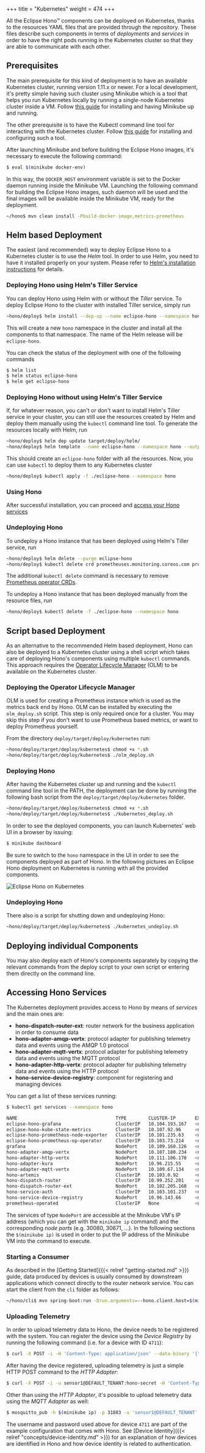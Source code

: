 +++
title = "Kubernetes"
weight = 474
+++

All the Eclipse Hono&trade; components can be deployed on Kubernetes, thanks to the resources YAML files that are provided through the repository.
These files describe such components in terms of _deployments_ and _services_ in order to have the right pods running in the Kubernetes cluster so that they are able
to communicate with each other.
<!--more-->

## Prerequisites

The main prerequisite for this kind of deployment is to have an available Kubernetes cluster, running version 1.11.x or newer. For a local development, it's pretty simple having such cluster using Minikube which is a tool that helps you run Kubernetes locally by running a single-node Kubernetes cluster inside a VM. Follow [this guide](https://kubernetes.io/docs/getting-started-guides/minikube/) for installing and having Minikube up and running.

The other prerequisite is to have the Kubectl command line tool for interacting with the Kubernetes cluster. Follow [this guide](https://kubernetes.io/docs/tasks/tools/install-kubectl/) for installing and configuring such a tool.

After launching Minikube and before building the Eclipse Hono images, it's necessary to execute the following command:

~~~sh
$ eval $(minikube docker-env)
~~~

In this way, the `DOCKER_HOST` environment variable is set to the Docker daemon running inside the Minikube VM. Launching the following command for building the Eclipse Hono images,
such daemon will be used and the final images will be available inside the Minikube VM, ready for the deployment.

~~~sh
~/hono$ mvn clean install -Pbuild-docker-image,metrics-prometheus
~~~

## Helm based Deployment

The easiest (and recommended) way to deploy Eclipse Hono to a Kubernetes cluster is to use the *Helm* tool.
In order to use Helm, you need to have it installed properly on your system. Please refer to [Helm's installation instructions](https://docs.helm.sh/install/) for details.

### Deploying Hono using Helm's Tiller Service

You can deploy Hono using Helm with or without the *Tiller* service.
To deploy Eclipse Hono to the cluster with installed Tiller service, simply run

~~~sh
~hono/deploy$ helm install --dep-up --name eclipse-hono --namespace hono target/deploy/helm/
~~~

This will create a new `hono` namespace in the cluster and install all the components to that namespace. The name of the Helm release will be `eclipse-hono`.

You can check the status of the deployment with one of the following commands

~~~sh
$ helm list
$ helm status eclipse-hono
$ helm get eclipse-hono
~~~

### Deploying Hono without using Helm's Tiller Service

If, for whatever reason, you can't or don't want to install Helm's Tiller service in your cluster, you can still use the resources created by Helm and deploy them manually using the `kubectl` command line tool.
To generate the resources locally with Helm, run

~~~sh
~hono/deploy$ helm dep update target/deploy/helm/
~hono/deploy$ helm template --name eclipse-hono --namespace hono --output-dir . target/deploy/helm/
~~~

This should create an `eclipse-hono` folder with all the resources. Now, you can use `kubectl` to deploy them to any Kubernetes cluster

~~~sh
~hono/deploy$ kubectl apply -f ./eclipse-hono --namespace hono
~~~

### Using Hono

After successful installation, you can proceed and [access your Hono services](#accessing-hono-services)

### Undeploying Hono

To undeploy a Hono instance that has been deployed using Helm's Tiller service, run

~~~sh
~hono/deploy$ helm delete --purge eclipse-hono
~hono/deploy$ kubectl delete crd prometheuses.monitoring.coreos.com prometheusrules.monitoring.coreos.com servicemonitors.monitoring.coreos.com alertmanagers.monitoring.coreos.com
~~~

The additional `kubectl delete` command is necessary to remove [Prometheus operator CRDs](https://github.com/helm/charts/tree/master/stable/prometheus-operator#uninstalling-the-chart).

To undeploy a Hono instance that has been deployed manually from the resource files, run

~~~sh
~hono/deploy$ kubectl delete -f ./eclipse-hono --namespace hono
~~~

## Script based Deployment

As an alternative to the recommended Helm based deployment, Hono can also be deployed to a Kubernetes cluster using a shell script which takes care of deploying Hono's components using multiple `kubectl` commands. This approach requires the [Operator Lifecycle Manager](https://github.com/operator-framework/operator-lifecycle-manager) (OLM) to be available on the Kubernetes cluster.

### Deploying the Operator Lifecycle Manager

OLM is used for creating a Prometheus instance which is used as the metrics back end by Hono.
OLM can be installed by executing the `olm_deploy.sh` script. This step is only required once for a
cluster. You may skip this step if you don't want to use Prometheus based
metrics, or want to deploy Prometheus yourself.

From the directory `deploy/target/deploy/kubernetes` run:

~~~sh
~hono/deploy/target/deploy/kubernetes$ chmod +x *.sh
~hono/deploy/target/deploy/kubernetes$ ./olm_deploy.sh
~~~

### Deploying Hono

After having the Kubernetes cluster up and running and the `kubectl` command line tool in the PATH, the deployment can be done by running the following bash script from the `deploy/target/deploy/kubernetes` folder.

~~~sh
~hono/deploy/target/deploy/kubernetes$ chmod +x *.sh
~hono/deploy/target/deploy/kubernetes$ ./kubernetes_deploy.sh
~~~

In order to see the deployed components, you can launch Kubernetes' web UI in a browser by issuing:

~~~sh
$ minikube dashboard
~~~

Be sure to switch to the `hono` namespace in the UI in order to see the components deployed as part of Hono.
In the following pictures an Eclipse Hono deployment on Kubernetes is running with all the provided components.

![Eclipse Hono on Kubernetes](../kubernetes_hono.png)

### Undeploying Hono

There also is a script for shutting down and undeploying Hono:

~~~sh
~hono/deploy/target/deploy/kubernetes$ ./kubernetes_undeploy.sh
~~~

## Deploying individual Components

You may also deploy each of Hono's components separately by copying the relevant commands from the deploy script to your own script or entering them directly on the command line.

## Accessing Hono Services

The Kubernetes deployment provides access to Hono by means of *services* and the main ones are:

* **hono-dispatch-router-ext**: router network for the business application in order to consume data
* **hono-adapter-amqp-vertx**: protocol adapter for publishing telemetry data and events using the AMQP 1.0 protocol
* **hono-adapter-mqtt-vertx**: protocol adapter for publishing telemetry data and events using the MQTT protocol
* **hono-adapter-http-vertx**: protocol adapter for publishing telemetry data and events using the HTTP protocol
* **hono-service-device-registry**: component for registering and managing devices

You can get a list of these services running:

~~~sh
$ kubectl get services --namespace hono

NAME                                    TYPE        CLUSTER-IP       EXTERNAL-IP   PORT(S)                                                       AGE
eclipse-hono-grafana                    ClusterIP   10.104.193.167   <none>        80/TCP                                                        2m
eclipse-hono-kube-state-metrics         ClusterIP   10.107.92.96     <none>        8080/TCP                                                      2m
eclipse-hono-prometheus-node-exporter   ClusterIP   10.101.235.63    <none>        9100/TCP                                                      2m
eclipse-hono-prometheus-op-operator     ClusterIP   10.103.73.214    <none>        8080/TCP                                                      2m
grafana                                 NodePort    10.109.160.126   <none>        3000:31000/TCP                                                2m
hono-adapter-amqp-vertx                 NodePort    10.107.180.234   <none>        5672:30040/TCP,5671:30041/TCP,8081:32498/TCP                  2m
hono-adapter-http-vertx                 NodePort    10.111.106.170   <none>        8080:30080/TCP,8443:30443/TCP,8081:30969/TCP                  2m
hono-adapter-kura                       NodePort    10.96.215.55     <none>        1883:31884/TCP,8883:30884/TCP,8081:30950/TCP                  2m
hono-adapter-mqtt-vertx                 NodePort    10.109.67.134    <none>        1883:31883/TCP,8883:30883/TCP,8081:30852/TCP                  2m
hono-artemis                            ClusterIP   10.103.0.92      <none>        5671/TCP                                                      2m
hono-dispatch-router                    ClusterIP   10.99.252.201    <none>        5673/TCP                                                      2m
hono-dispatch-router-ext                NodePort    10.102.205.168   <none>        5671:30671/TCP,5672:30672/TCP                                 2m
hono-service-auth                       ClusterIP   10.103.101.237   <none>        5671/TCP,8081/TCP                                             2m
hono-service-device-registry            NodePort    10.96.143.66     <none>        5671:31671/TCP,8080:31080/TCP,8443:31443/TCP,8081:30651/TCP   2m
prometheus-operated                     ClusterIP   None             <none>        9090/TCP                                                      52s
~~~

The services of type `NodePort` are accessible at the Minikube VM's IP address (which you can get with the `minikube ip` command) and the corresponding *node ports* (e.g. 30080, 30671, ...).
In the following sections the `$(minikube ip)` is used  in order to put the IP address of the Minikube VM into the command to execute.

### Starting a Consumer

As described in the [Getting Started]({{< relref "getting-started.md" >}}) guide, data produced by devices is usually consumed by downstream applications which connect directly to the router network service.
You can start the client from the `cli` folder as follows:

~~~sh
~/hono/cli$ mvn spring-boot:run -Drun.arguments=--hono.client.host=$(minikube ip),--hono.client.port=30671,--hono.client.username=consumer@HONO,--hono.client.password=verysecret
~~~

### Uploading Telemetry

In order to upload telemetry data to Hono, the device needs to be registered with the system. You can register the device using the
*Device Registry* by running the following command (i.e. for a device with ID `4711`):

~~~sh
$ curl -X POST -i -H 'Content-Type: application/json' --data-binary '{"device-id": "4711"}' http://$(minikube ip):31080/registration/DEFAULT_TENANT
~~~

After having the device registered, uploading telemetry is just a simple HTTP POST command to the *HTTP Adapter*:

~~~sh
$ curl -X POST -i -u sensor1@DEFAULT_TENANT:hono-secret -H 'Content-Type: application/json' --data-binary '{"temp": 5}' http://$(minikube ip):30080/telemetry
~~~

Other than using the *HTTP Adapter*, it's possible to upload telemetry data using the *MQTT Adapter* as well:

~~~sh
$ mosquitto_pub -h $(minikube ip) -p 31883 -u 'sensor1@DEFAULT_TENANT' -P hono-secret -t telemetry -m '{"temp": 5}'
~~~

The username and password used above for device `4711` are part of the example configuration that comes with Hono. See [Device Identity]({{< relref "concepts/device-identity.md" >}}) for an explanation of how devices are identified in Hono and how device identity is related to authentication.

